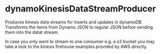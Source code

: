 # dynamoKinesisDataStreamProducer

Produces kinesis data streams for inserts and updates in dynamoDB.
Transforms the items from Dynamo JSON to regular JSON before sending them into the datat stream.

In case you only want to stream to one consumer e.g. a s3 bucket you may take a look to the kinesis firehouse examples provided by AWS directly.


